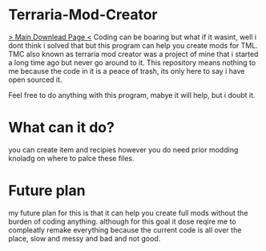 # Terraria-Mod-Creator
[> Main Downlead Page <](https://crawdad105.itch.io/tmc)
Coding can be boaring but what if it wasint, well i dont think i solved that but this program can help you create mods for TML.
TMC also known as terraria mod creator was a project of mine that i started a long time ago but never go around to it. 
This repository means nothing to me because the code in it is a peace of trash, its only here to say i have open sourced it.

Feel free to do anything with this program, mabye it will help, but i doubt it.

# What can it do?
you can create item and recipies however you do need prior modding knoladg on where to palce these files.

# Future plan
my future plan for this is that it can help you create full mods without the burden of coding anything. 
although for this goal it dose reqire me to compleatly remake everything because the current code is all over the place, slow and messy and bad and not good.

